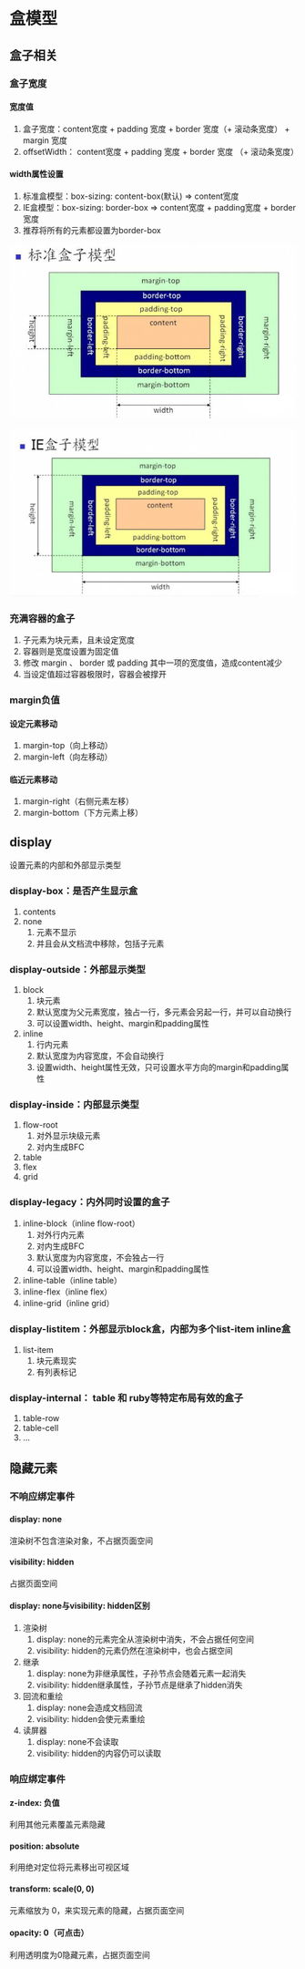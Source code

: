 # 盒模型

## 盒子相关

### 盒子宽度

#### 宽度值

1. 盒子宽度：content宽度 + padding 宽度 + border 宽度（+ 滚动条宽度） + margin 宽度
2. offsetWidth： content宽度 + padding 宽度 + border 宽度 （+ 滚动条宽度）

#### width属性设置

1. 标准盒模型：box-sizing: content-box(默认) => content宽度
2. IE盒模型：box-sizing: border-box => content宽度 + padding宽度 + border宽度
3. 推荐将所有的元素都设置为border-box

![标准盒模型](assets/04-标准盒模型.png)

![IE盒模型](assets/04-IE盒模型.png)

### 充满容器的盒子

1. 子元素为块元素，且未设定宽度
2. 容器则是宽度设置为固定值
3. 修改 margin 、 border 或 padding 其中一项的宽度值，造成content减少
4. 当设定值超过容器极限时，容器会被撑开

### margin负值

#### 设定元素移动

1. margin-top（向上移动）
2. margin-left（向左移动）

#### 临近元素移动

1. margin-right（右侧元素左移）
2. margin-bottom（下方元素上移）

## display

设置元素的内部和外部显示类型

### display-box：是否产生显示盒

1. contents
2. none
   1. 元素不显示
   2. 并且会从文档流中移除，包括子元素

### display-outside：外部显示类型

1. block
   1. 块元素
   2. 默认宽度为父元素宽度，独占一行，多元素会另起一行，并可以自动换行
   3. 可以设置width、height、margin和padding属性
2. inline
   1. 行内元素
   2. 默认宽度为内容宽度，不会自动换行
   3. 设置width、height属性无效，只可设置水平方向的margin和padding属性

### display-inside：内部显示类型

1. flow-root
   1. 对外显示块级元素
   2. 对内生成BFC
2. table
3. flex
4. grid

### display-legacy：内外同时设置的盒子

1. inline-block（inline flow-root）
   1. 对外行内元素
   2. 对内生成BFC
   3. 默认宽度为内容宽度，不会独占一行
   4. 可以设置width、height、margin和padding属性
2. inline-table（inline table）
3. inline-flex（inline flex）
4. inline-grid（inline grid）

### display-listitem：外部显示block盒，内部为多个list-item inline盒

1. list-item
   1. 块元素现实
   2. 有列表标记

### display-internal： table 和 ruby等特定布局有效的盒子

1. table-row
2. table-cell
3. ...

## 隐藏元素

### 不响应绑定事件

#### display: none

渲染树不包含渲染对象，不占据页面空间

#### visibility: hidden

占据页面空间

#### display: none与visibility: hidden区别

1. 渲染树
   1. display: none的元素完全从渲染树中消失，不会占据任何空间
   2. visibility: hidden的元素仍然在渲染树中，也会占据空间
2. 继承
   1. display: none为非继承属性，子孙节点会随着元素一起消失
   2. visibility: hidden继承属性，子孙节点是继承了hidden消失
3. 回流和重绘
   1. display: none会造成文档回流
   2. visibility: hidden会使元素重绘
4. 读屏器
   1. display: none不会读取
   2. visibility: hidden的内容仍可以读取

### 响应绑定事件

#### z-index: 负值

利用其他元素覆盖元素隐藏

#### position: absolute

利用绝对定位将元素移出可视区域

#### transform: scale(0, 0)

元素缩放为 0，来实现元素的隐藏，占据页面空间

#### opacity: 0（可点击）

利用透明度为0隐藏元素，占据页面空间
